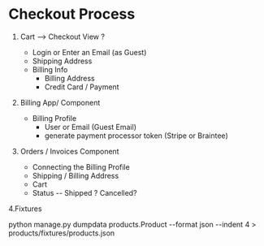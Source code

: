# Checkout Process

1. Cart --> Checkout View
    ?
    - Login or Enter an Email (as Guest)
    - Shipping Address
    - Billing Info
        - Billing Address
        - Credit Card / Payment

2. Billing App/ Component
    - Billing Profile
        - User or Email (Guest Email)
        - generate payment processor token (Stripe or Braintee)

3. Orders / Invoices Component
    - Connecting the Billing Profile
    - Shipping / Billing Address
    - Cart
    - Status -- Shipped ? Cancelled? 

4.Fixtures 

python manage.py dumpdata products.Product  --format json --indent 4 > products/fixtures/products.json